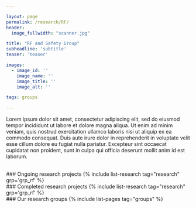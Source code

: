 ```yaml
---

layout: page
permalink: /research/RF/
header:
  image_fullwidth: "scanner.jpg"

title: "RF and Safety Group"
subheadline: 'subtitle'
teaser: 'teaser'

images:
  - image_id: ''
    image_name: ''
    image_title: ''
    image_alt: ''  

tags: groups

---
```


Lorem ipsum dolor sit amet, consectetur adipiscing elit, sed do eiusmod tempor incididunt ut labore et dolore magna aliqua. Ut enim ad minim veniam, quis nostrud exercitation ullamco laboris nisi ut aliquip ex ea commodo consequat. Duis aute irure dolor in reprehenderit in voluptate velit esse cillum dolore eu fugiat nulla pariatur. Excepteur sint occaecat cupidatat non proident, sunt in culpa qui officia deserunt mollit anim id est laborum.

<br>
### Ongoing research projects
{% include list-research tag="research" grp='grp_rf' %}

<br>
### Completed research projects
{% include list-research tag="research" grp='grp_rf' %}

<br>
### Our research groups
{% include list-pages tag="groups" %}